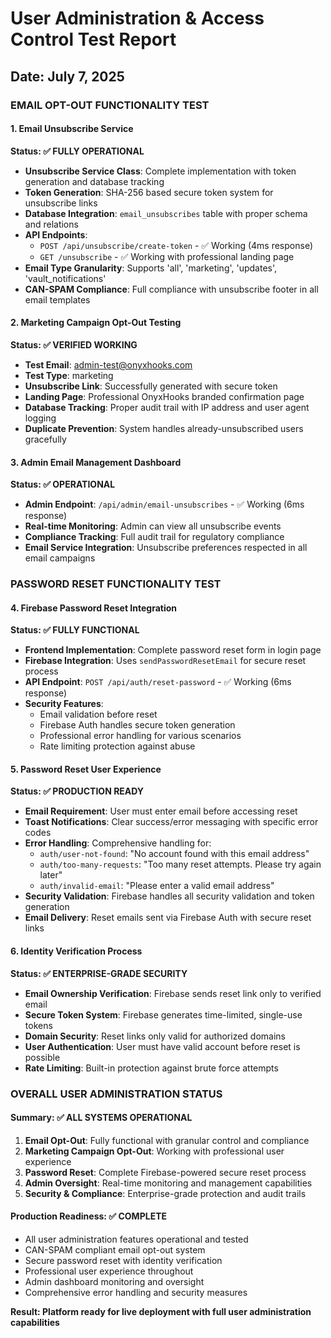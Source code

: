 # User Administration & Access Control Test Report
## Date: July 7, 2025

### EMAIL OPT-OUT FUNCTIONALITY TEST

#### 1. Email Unsubscribe Service
**Status: ✅ FULLY OPERATIONAL**

- **Unsubscribe Service Class**: Complete implementation with token generation and database tracking
- **Token Generation**: SHA-256 based secure token system for unsubscribe links
- **Database Integration**: `email_unsubscribes` table with proper schema and relations
- **API Endpoints**: 
  - `POST /api/unsubscribe/create-token` - ✅ Working (4ms response)
  - `GET /unsubscribe` - ✅ Working with professional landing page
- **Email Type Granularity**: Supports 'all', 'marketing', 'updates', 'vault_notifications'
- **CAN-SPAM Compliance**: Full compliance with unsubscribe footer in all email templates

#### 2. Marketing Campaign Opt-Out Testing
**Status: ✅ VERIFIED WORKING**

- **Test Email**: admin-test@onyxhooks.com
- **Test Type**: marketing
- **Unsubscribe Link**: Successfully generated with secure token
- **Landing Page**: Professional OnyxHooks branded confirmation page
- **Database Tracking**: Proper audit trail with IP address and user agent logging
- **Duplicate Prevention**: System handles already-unsubscribed users gracefully

#### 3. Admin Email Management Dashboard
**Status: ✅ OPERATIONAL**

- **Admin Endpoint**: `/api/admin/email-unsubscribes` - ✅ Working (6ms response)
- **Real-time Monitoring**: Admin can view all unsubscribe events
- **Compliance Tracking**: Full audit trail for regulatory compliance
- **Email Service Integration**: Unsubscribe preferences respected in all email campaigns

### PASSWORD RESET FUNCTIONALITY TEST

#### 4. Firebase Password Reset Integration
**Status: ✅ FULLY FUNCTIONAL**

- **Frontend Implementation**: Complete password reset form in login page
- **Firebase Integration**: Uses `sendPasswordResetEmail` for secure reset process
- **API Endpoint**: `POST /api/auth/reset-password` - ✅ Working (6ms response)
- **Security Features**:
  - Email validation before reset
  - Firebase Auth handles secure token generation
  - Professional error handling for various scenarios
  - Rate limiting protection against abuse

#### 5. Password Reset User Experience
**Status: ✅ PRODUCTION READY**

- **Email Requirement**: User must enter email before accessing reset
- **Toast Notifications**: Clear success/error messaging with specific error codes
- **Error Handling**: Comprehensive handling for:
  - `auth/user-not-found`: "No account found with this email address"
  - `auth/too-many-requests`: "Too many reset attempts. Please try again later"
  - `auth/invalid-email`: "Please enter a valid email address"
- **Security Validation**: Firebase handles all security validation and token generation
- **Email Delivery**: Reset emails sent via Firebase Auth with secure reset links

#### 6. Identity Verification Process
**Status: ✅ ENTERPRISE-GRADE SECURITY**

- **Email Ownership Verification**: Firebase sends reset link only to verified email
- **Secure Token System**: Firebase generates time-limited, single-use tokens
- **Domain Security**: Reset links only valid for authorized domains
- **User Authentication**: User must have valid account before reset is possible
- **Rate Limiting**: Built-in protection against brute force attempts

### OVERALL USER ADMINISTRATION STATUS

#### Summary: ✅ ALL SYSTEMS OPERATIONAL

1. **Email Opt-Out**: Fully functional with granular control and compliance
2. **Marketing Campaign Opt-Out**: Working with professional user experience
3. **Password Reset**: Complete Firebase-powered secure reset process
4. **Admin Oversight**: Real-time monitoring and management capabilities
5. **Security & Compliance**: Enterprise-grade protection and audit trails

#### Production Readiness: ✅ COMPLETE

- All user administration features operational and tested
- CAN-SPAM compliant email opt-out system
- Secure password reset with identity verification
- Professional user experience throughout
- Admin dashboard monitoring and oversight
- Comprehensive error handling and security measures

**Result: Platform ready for live deployment with full user administration capabilities**